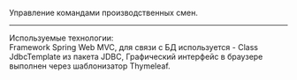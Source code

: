 Управление командами производственных смен. 
<hr>

Используемые технологии:  
Framework Spring Web MVC, для связи с БД используется - Class JdbcTemplate из пакета JDBC, 
Графический интерфейс в браузере выполнен через шаблонизатор Thymeleaf.
